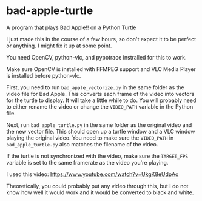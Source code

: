 # bad-apple-turtle
A program that plays Bad Apple!! on a Python Turtle

I just made this in the course of a few hours, so don't expect it to be perfect or anything. I might fix it up at some point.

You need OpenCV, python-vlc, and pypotrace instralled for this to work.

Make sure OpenCV is installed with FFMPEG support and VLC Media Player is installed before python-vlc.

First, you need to run `bad_apple_vectorize.py` in the same folder as the video file for Bad Apple. This converts each frame of the video into vectors for the turtle to display. It will take a little while to do. You will probably need to either rename the video or change the `VIDEO_PATH` variable in the Python file.

Next, run `bad_apple_turtle.py` in the same folder as the original video and the new vector file. This should open up a turtle window and a VLC window playing the original video. You need to make sure the `VIDEO_PATH` in `bad_apple_turtle.py` also matches the filename of the video.

If the turtle is not synchronized with the video, make sure the `TARGET_FPS` variable is set to the same framerate as the video you're playing.

I used this video: https://www.youtube.com/watch?v=UkgK8eUdpAo

Theoretically, you could probably put any video through this, but I do not know how well it would work and it would be converted to black and white.
